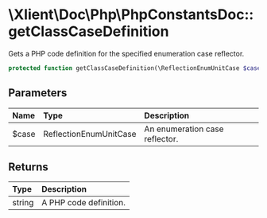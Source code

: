 # \\Xlient\\Doc\\Php\\PhpConstantsDoc::getClassCaseDefinition

Gets a PHP code definition for the specified enumeration case reflector.

```php
protected function getClassCaseDefinition(\ReflectionEnumUnitCase $case): string
```

## Parameters

| Name | Type | Description |
| :--- | :--- | :--- |
| $case | ReflectionEnumUnitCase | An enumeration case reflector. |

## Returns

| Type | Description |
| :--- | :--- |
| string | A PHP code definition. |